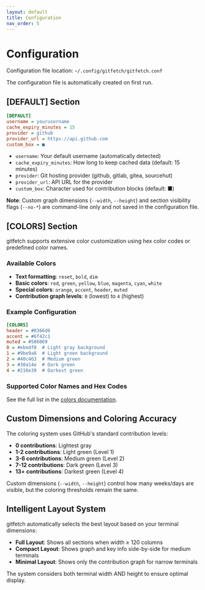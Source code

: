 ```yaml
---
layout: default
title: Configuration
nav_order: 5
---
```


# Configuration

Configuration file location: `~/.config/gitfetch/gitfetch.conf`

The configuration file is automatically created on first run.

## [DEFAULT] Section

```ini
[DEFAULT]
username = yourusername
cache_expiry_minutes = 15
provider = github
provider_url = https://api.github.com
custom_box = ■
```

- `username`: Your default username (automatically detected)
- `cache_expiry_minutes`: How long to keep cached data (default: 15 minutes)
- `provider`: Git hosting provider (github, gitlab, gitea, sourcehut)
- `provider_url`: API URL for the provider
- `custom_box`: Character used for contribution blocks (default: ■)

**Note**: Custom graph dimensions (`--width`, `--height`) and section visibility flags (`--no-*`) are command-line only and not saved in the configuration file.

## [COLORS] Section

gitfetch supports extensive color customization using hex color codes or predefined color names.

### Available Colors

- **Text formatting**: `reset`, `bold`, `dim`
- **Basic colors**: `red`, `green`, `yellow`, `blue`, `magenta`, `cyan`, `white`
- **Special colors**: `orange`, `accent`, `header`, `muted`
- **Contribution graph levels**: `0` (lowest) to `4` (highest)

### Example Configuration

```ini
[COLORS]
header = #0366d6
accent = #6f42c1
muted = #586069
0 = #ebedf0  # Light gray background
1 = #9be9a8  # Light green background
2 = #40c463  # Medium green
3 = #30a14e  # Dark green
4 = #216e39  # Darkest green
```

### Supported Color Names and Hex Codes

See the full list in the [colors documentation](colors.md).

## Custom Dimensions and Coloring Accuracy

The coloring system uses GitHub's standard contribution levels:

- **0 contributions**: Lightest gray
- **1-2 contributions**: Light green (Level 1)
- **3-6 contributions**: Medium green (Level 2)
- **7-12 contributions**: Dark green (Level 3)
- **13+ contributions**: Darkest green (Level 4)

Custom dimensions (`--width`, `--height`) control how many weeks/days are visible, but the coloring thresholds remain the same.

## Intelligent Layout System

gitfetch automatically selects the best layout based on your terminal dimensions:

- **Full Layout**: Shows all sections when width ≥ 120 columns
- **Compact Layout**: Shows graph and key info side-by-side for medium terminals
- **Minimal Layout**: Shows only the contribution graph for narrow terminals

The system considers both terminal width AND height to ensure optimal display.

